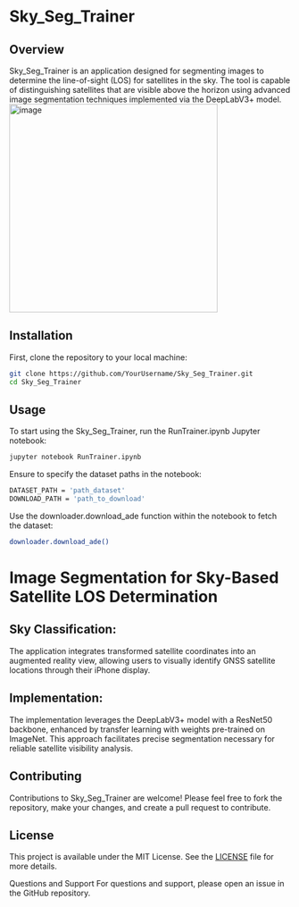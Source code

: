 # Sky_Seg_Trainer

## Overview
Sky_Seg_Trainer is an application designed for segmenting images to determine the line-of-sight (LOS) for satellites in the sky. The tool is capable of distinguishing satellites that are visible above the horizon using advanced image segmentation techniques implemented via the DeepLabV3+ model.
<img width="373" alt="image" src="https://github.com/SeanBaek111/Sky_Seg_Trainer/assets/33170173/b8a7b354-25c5-4b27-a999-a0ed31bbc63b">

## Installation

First, clone the repository to your local machine:

```bash
git clone https://github.com/YourUsername/Sky_Seg_Trainer.git
cd Sky_Seg_Trainer
```

## Usage
To start using the Sky_Seg_Trainer, run the RunTrainer.ipynb Jupyter notebook:

```bash
jupyter notebook RunTrainer.ipynb
```
Ensure to specify the dataset paths in the notebook:
```bash
DATASET_PATH = 'path_dataset'
DOWNLOAD_PATH = 'path_to_download'
```
Use the downloader.download_ade function within the notebook to fetch the dataset:

```bash
downloader.download_ade()
```
# Image Segmentation for Sky-Based Satellite LOS Determination
## Sky Classification:
The application integrates transformed satellite coordinates into an augmented reality view, allowing users to visually identify GNSS satellite locations through their iPhone display.

## Implementation:
The implementation leverages the DeepLabV3+ model with a ResNet50 backbone, enhanced by transfer learning with weights pre-trained on ImageNet. This approach facilitates precise segmentation necessary for reliable satellite visibility analysis.

## Contributing
Contributions to Sky_Seg_Trainer are welcome! Please feel free to fork the repository, make your changes, and create a pull request to contribute.

## License
This project is available under the MIT License. See the [LICENSE](https://github.com/SeanBaek111/Sky_Seg_Trainer/blob/main/LICENSE) file for more details.

Questions and Support
For questions and support, please open an issue in the GitHub repository.
